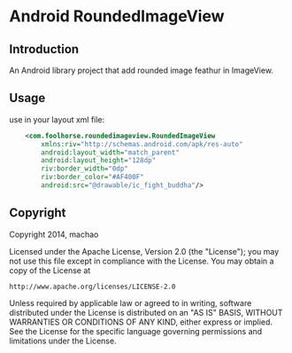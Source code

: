 # Android RoundedImageView

## Introduction
An Android library project that add rounded image feathur in ImageView.

## Usage

use in your layout xml file:
```xml
    <com.foolhorse.roundedimageview.RoundedImageView
        xmlns:riv="http://schemas.android.com/apk/res-auto"
        android:layout_width="match_parent"
        android:layout_height="128dp"
        riv:border_width="0dp"
        riv:border_color="#AF400F"
        android:src="@drawable/ic_fight_buddha"/>
```


## Copyright

Copyright 2014, machao

Licensed under the Apache License, Version 2.0 (the "License");
you may not use this file except in compliance with the License.
You may obtain a copy of the License at

    http://www.apache.org/licenses/LICENSE-2.0

Unless required by applicable law or agreed to in writing, software
distributed under the License is distributed on an "AS IS" BASIS,
WITHOUT WARRANTIES OR CONDITIONS OF ANY KIND, either express or implied.
See the License for the specific language governing permissions and
limitations under the License.
